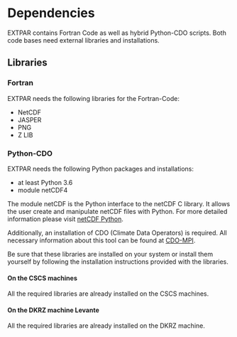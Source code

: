 # Dependencies

EXTPAR contains Fortran Code as well as hybrid Python-CDO scripts.
Both code bases need external libraries and installations.

## Libraries

### Fortran

EXTPAR needs the following libraries for the Fortran-Code:

- NetCDF
- JASPER
- PNG
- Z LIB

### Python-CDO

EXTPAR needs the following Python packages and installations:

- at least Python 3.6
- module netCDF4

The module netCDF is the Python interface to the netCDF C library. It allows the user create and manipulate netCDF files with Python.
For more detailed information please visit [netCDF Python](https://unidata.github.io/netcdf4-python/).

Additionally, an installation of CDO (Climate Data Operators) is required. All necessary information about this tool can be found at [CDO-MPI]( https://code.mpimet.mpg.de/projects/cdo/).

Be sure that these libraries are installed on your system
or install them yourself by following the installation
instructions provided with the libraries.

#### On the CSCS machines

All the required libraries are already installed on the CSCS machines.  

#### On the DKRZ machine Levante

All the required libraries are already installed on the DKRZ machine.

